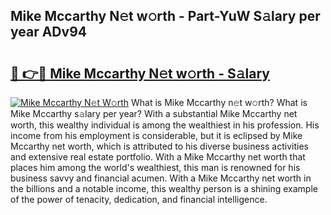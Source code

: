 ## Mike Mccarthy N𝚎t w𝚘rth - Part-YuW S𝚊lary per year ADv94

# <h2><a href="http://gc0cfmc.nevu.top/?p=Mike+Mccarthy">🔗 👉🔴 Mike Mccarthy N𝚎t w𝚘rth - S𝚊lary</a></h2>

[![Mike Mccarthy N𝚎t W𝚘rth](https://i.imgur.com/Oavwk0R.jpeg)](http://gc0cfmc.nevu.top/?p=Mike+Mccarthy)
What is Mike Mccarthy n𝚎t w𝚘rth? What is Mike Mccarthy s𝚊lary per year?
With a substantial Mike Mccarthy net worth, this wealthy individual is among the wealthiest in his profession. His income from his employment is considerable, but it is eclipsed by Mike Mccarthy net worth, which is attributed to his diverse business activities and extensive real estate portfolio. With a Mike Mccarthy net worth that places him among the world's wealthiest, this man is renowned for his business savvy and financial acumen. With a Mike Mccarthy net worth in the billions and a notable income, this wealthy person is a shining example of the power of tenacity, dedication, and financial intelligence.
